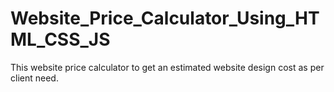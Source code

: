 # Website_Price_Calculator_Using_HTML_CSS_JS
This website price calculator to get an estimated website design cost as per client need.

